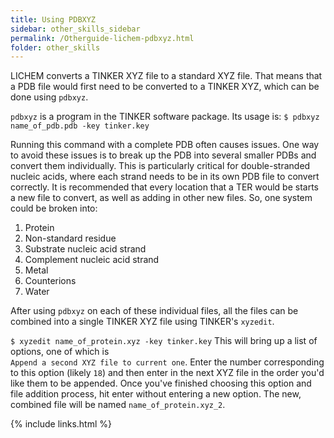 ```yaml
---
title: Using PDBXYZ
sidebar: other_skills_sidebar
permalink: /Otherguide-lichem-pdbxyz.html
folder: other_skills
---
```


<!-- <link rel="stylesheet" href="css/theme-blue.css"> -->

LICHEM converts a TINKER XYZ file to a standard XYZ file. That means that a
PDB file would first need to be converted to a TINKER XYZ, which can be done
using `pdbxyz`.

`pdbxyz` is a program in the TINKER software package. Its usage is:
`$ pdbxyz name_of_pdb.pdb -key tinker.key`

Running this command with a complete PDB often causes issues.
One way to avoid these issues is to break up the PDB into several smaller PDBs
and convert them individually.
This is particularly critical for double-stranded nucleic acids, where each
strand needs to be in its own PDB file to convert correctly.
It is recommended that every location that a TER would be starts a new file
to convert, as well as adding in other new files.
So, one system could be broken into:
1. Protein
2. Non-standard residue
3. Substrate nucleic acid strand
4. Complement nucleic acid strand
5. Metal
6. Counterions
7. Water

After using `pdbxyz` on each of these individual files, all the files can be
combined into a single TINKER XYZ file using TINKER's `xyzedit`.

`$ xyzedit name_of_protein.xyz -key tinker.key`
This will bring up a list of options, one of which is  
`Append a second XYZ file to current one`.
Enter the number corresponding to this option (likely `18`) and then enter in
the next XYZ file in the order you'd like them to be appended.
Once you've finished choosing this option and file addition process, hit enter
without entering a new option.
The new, combined file will be named `name_of_protein.xyz_2`.

{% include links.html %}
